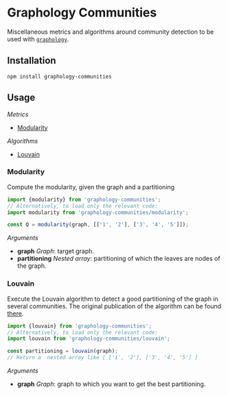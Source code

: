 # Graphology Communities

Miscellaneous metrics and algorithms around community detection to be used with [`graphology`](https://graphology.github.io).

## Installation

```
npm install graphology-communities
```

## Usage

*Metrics*

* [Modularity](#Modularity)

*Algorithms*

* [Louvain](#Louvain)

### Modularity

Compute the modularity, given the graph and a partitioning

```js
import {modularity} from 'graphology-communities';
// Alternatively, to load only the relevant code:
import modularity from 'graphology-communities/modularity';

const Q = modularity(graph, [['1', '2'], ['3', '4', '5']]);
```

*Arguments*

* **graph** *Graph*: target graph.
* **partitioning** *Nested array*: partitioning of which the leaves are nodes of the graph.

### Louvain

Execute the Louvain algorithm to detect a good partitioning of the graph in several communities.
The original publication of the algorithm can be found [there](https://arxiv.org/pdf/0803.0476v2.pdf).

```js
import {louvain} from 'graphology-communities';
// Alternatively, to load only the relevant code:
import louvain from 'graphology-communities/louvain';

const partitioning = louvain(graph);
// Return a  nested array like [ ['1', '2'], ['3', '4', '5'] ]
```

*Arguments*

* **graph** *Graph*: graph to which you want to get the best partitioning.

